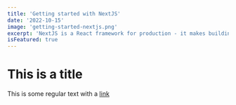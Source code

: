 ```yaml
---
title: 'Getting started with NextJS'
date: '2022-10-15'
image: 'getting-started-nextjs.png'
excerpt: 'NextJS is a React framework for production - it makes building fullstack React apps and sites a breeze and ships with built-in SSR.'
isFeatured: true
---
```


# This is a title

This is some regular text with a [link](https://google.com)